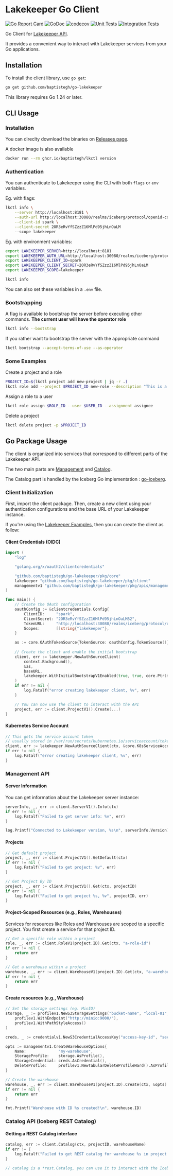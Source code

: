 # Lakekeeper Go Client

[![Go Report Card](https://goreportcard.com/badge/github.com/baptistegh/go-lakekeeper)](https://goreportcard.com/report/github.com/baptistegh/go-lakekeeper)
[![GoDoc](https://godoc.org/github.com/baptistegh/go-lakekeeper?status.svg)](https://godoc.org/github.com/baptistegh/go-lakekeeper)
[![codecov](https://codecov.io/gh/baptistegh/go-lakekeeper/graph/badge.svg?token=2WF3AB10RA)](https://codecov.io/gh/baptistegh/go-lakekeeper)
[![Unit Tests](https://github.com/baptistegh/go-lakekeeper/actions/workflows/test.yml/badge.svg)](https://github.com/baptistegh/go-lakekeeper/actions/workflows/test.yml)
[![Integration Tests](https://github.com/baptistegh/go-lakekeeper/actions/workflows/integration.yml/badge.svg)](https://github.com/baptistegh/go-lakekeeper/actions/workflows/integration.yml)

Go Client for [Lakekeeper API](https://docs.lakekeeper.io).

It provides a convenient way to interact with Lakekeeper services from your Go applications.

## Installation

To install the client library, use `go get`:

```sh
go get github.com/baptistegh/go-lakekeeper
```

This library requires Go 1.24 or later.

## CLI Usage

### Installation

You can direclty download the binaries on [Releases page](https://github.com/baptistegh/go-lakekeeper/releases/latest).

A docker image is also available

```sh
docker run --rm ghcr.io/baptistegh/lkctl version
```

### Authentication

You can authenticate to Lakekeeper using the CLI with both `flags` or `env` variables.

Eg. with flags:

```sh
lkctl info \
    --server http://localhost:8181 \
    --auth-url http://localhost:30080/realms/iceberg/protocol/openid-connect/token \
    --client-id spark \
    --client-secret 2OR3eRvYfSZzzZ16MlPd95jhLnOaLM
    --scope lakekeeper
```

Eg. with environment variables:

```sh
export LAKEKEEPER_SERVER=http://localhost:8181
export LAKEKEEPER_AUTH_URL=http://localhost:30080/realms/iceberg/protocol/openid-connect/token
export LAKEKEEPER_CLIENT_ID=spark
export LAKEKEEPER_CLIENT_SECRET=2OR3eRvYfSZzzZ16MlPd95jhLnOaLM
export LAKEKEEPER_SCOPE=lakekeeper

lkctl info
```

You can also set these variables in a `.env` file.

### Bootstrapping

A flag is available to bootstrap the server before executing other commands. **The current user will have the operator role**

```sh
lkctl info --bootstrap
```

If you rather want to bootstrap the server with the appropriate command

```sh
lkctl bootstrap --accept-terms-of-use --as-operator
```

### Some Examples

Create a project and a role

```sh
PROJECT_ID=$(lkctl project add new-project | jq -r .)
lkctl role add --project $PROJECT_ID new-role --description "This is a new role"
```

Assign a role to a user

```sh
lkctl role assign $ROLE_ID --user $USER_ID --assignment assignee
```

Delete a project

```sh
lkctl delete project -p $PROJECT_ID
```

## Go Package Usage

The client is organized into services that correspond to different parts of the Lakekeeper API.

The two main parts are [Management](#management-api) and [Catalog](#catalog-api-iceberg-rest-catalog).

The Catalog part is handled by the Iceberg Go implementation : [go-iceberg](https://github.com/apache/iceberg-go).

### Client Initialization

First, import the client package.
Then, create a new client using your authentication configurations and the base URL of your Lakekeeper instance.

If you're using the [Lakekeeper Examples](https://github.com/lakekeeper/lakekeeper/tree/main/examples), then you can create the client as follow:

#### Client Credentials (OIDC)

```go
import (
    "log"

    "golang.org/x/oauth2/clientcredentials"

    "github.com/baptistegh/go-lakekeeper/pkg/core"
    lakekeeper "github.com/baptistegh/go-lakekeeper/pkg/client"
    managementv1 "github.com/baptistegh/go-lakekeeper/pkg/apis/management/v1"
)

func main() {
    // Create the OAuth configuration
    oauthConfig := &clientcredentials.Config{
        ClientID:     "spark",
        ClientSecret: "2OR3eRvYfSZzzZ16MlPd95jhLnOaLM52",
        TokenURL:     "http://localhost:30080/realms/iceberg/protocol/openid-connect/token",
        Scopes:       []string{"lakekeeper"},
    }

    as := core.OAuthTokenSource{TokenSource: oauthConfig.TokenSource()}
    
    // Create the client and enable the initial bootstrap
    client, err := lakekeeper.NewAuthSourceClient(
        context.Background(),
        &as,
        baseURL,
        lakekeeper.WithInitialBootstrapV1Enabled(true, true, core.Ptr(managementv1.ApplicationUserType))
    )
    if err != nil {
        log.Fatalf("error creating lakekeeper client, %v", err)
    }

    // You can now use the client to interact with the API
    project, err := client.ProjectV1().Create(...)
}
```

#### Kubernetes Service Account

```go
// This gets the service account token 
// usually stored in /var/run/secrets/kubernetes.io/serviceaccount/token
client, err := lakekeeper.NewAuthSourceClient(ctx, &core.K8sServiceAccountAuthSource{}, baseURL)
if err != nil {
    log.Fatalf("error creating lakekeeper client, %v", err)
}
```

### Management API

#### Server Information

You can get information about the Lakekeeper server instance:

```go
serverInfo, _, err := client.ServerV1().Info(ctx)
if err != nil {
    log.Fatalf("Failed to get server info: %v", err)
}

log.Printf("Connected to Lakekeeper version, %s\n", serverInfo.Version)
```

#### Projects

```go
// Get default project
project, _, err := client.ProjectV1().GetDefault(ctx)
if err != nil {
    log.Fatalf("Failed to get project: %v", err)
}

// Get Project By ID
project, _, err := client.ProjectV1().Get(ctx, projectID)
if err != nil {
    log.Fatalf("Failed to get project %s, %v", projectID, err)
}
```

#### Project-Scoped Resources (e.g., Roles, Warehouses)

Services for resources like Roles and Warehouses are scoped to a specific project.
You first create a service for that project ID.

```go
// Get a specific role within a project
role, _, err := client.RoleV1(project.ID).Get(ctx, "a-role-id")
if err != nil {
    return err
}

// Get a warehouse within a project
warehouse, _, err := client.WarehouseV1(project.ID).Get(ctx, "a-warehouse-id")
if err != nil {
    return err
}
```

#### Create resources (e.g., Warehouse)

```go
// Set the storage settings (eg. MinIO)
storage, _ := profilev1.NewS3StorageSettings("bucket-name", "local-01",
    profilev1.WithEndpoint("http://minio:9000/"),
    profilev1.WithPathStyleAccess()
)

creds, _ := credentialv1.NewS3CredentialAccessKey("access-key-id", "secret-access-key")

opts := managementv1.CreateWarehouseOptions{
    Name:              "my-warehouse",
    StorageProfile:    storage.AsProfile(),
    StorageCredential: creds.AsCredential(),
    DeleteProfile:     profilev1.NewTabularDeleteProfileHard().AsProfile(),
}

// Create the warehouse
warehouse, _, err := client.WarehouseV1(project.ID).Create(ctx, &opts)
if err != nil {
    return err
}

fmt.Printf("Warehouse with ID %s created!\n", warehouse.ID)
```


### Catalog API (Iceberg REST Catalog)

#### Getting a REST Catalog interface

```go
catalog, err := client.Catalog(ctx, projectID, warehouseName)
if err != {
    log.Fatalf("Failed to get REST catalog for warehouse %s in project %s, %v", warehouseName, projectID, err)
}

// catalog is a *rest.Catalog, you can use it to interact with the Iceberg REST catalog API.
```
